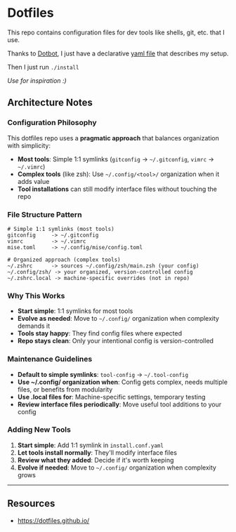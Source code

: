 # Dotfiles

This repo contains configuration files for dev tools like shells, git, etc. that I use.

Thanks to [Dotbot](https://github.com/anishathalye/dotbot), I just have a declarative [yaml file](install.conf.yaml) that describes my setup.

Then I just run `./install`

_Use for inspiration :)_

## Architecture Notes

### Configuration Philosophy

This dotfiles repo uses a **pragmatic approach** that balances organization with simplicity:

- **Most tools**: Simple 1:1 symlinks (`gitconfig` → `~/.gitconfig`, `vimrc` → `~/.vimrc`)
- **Complex tools** (like zsh): Use `~/.config/<tool>/` organization when it adds value
- **Tool installations** can still modify interface files without touching the repo

### File Structure Pattern

```
# Simple 1:1 symlinks (most tools)
gitconfig     -> ~/.gitconfig
vimrc         -> ~/.vimrc
mise.toml     -> ~/.config/mise/config.toml

# Organized approach (complex tools)
~/.zshrc      -> sources ~/.config/zsh/main.zsh (your config)
~/.config/zsh/ -> your organized, version-controlled config
~/.zshrc.local -> machine-specific overrides (not in repo)
```

### Why This Works

- **Start simple**: 1:1 symlinks for most tools
- **Evolve as needed**: Move to `~/.config/` organization when complexity demands it
- **Tools stay happy**: They find config files where expected
- **Repo stays clean**: Only your intentional config is version-controlled

### Maintenance Guidelines

- **Default to simple symlinks**: `tool-config` → `~/.tool-config`
- **Use ~/.config/ organization when**: Config gets complex, needs multiple files, or benefits from modularity
- **Use .local files for**: Machine-specific settings, temporary testing
- **Review interface files periodically**: Move useful tool additions to your config

### Adding New Tools

1. **Start simple**: Add 1:1 symlink in `install.conf.yaml`
2. **Let tools install normally**: They'll modify interface files
3. **Review what they added**: Decide if it's worth keeping
4. **Evolve if needed**: Move to `~/.config/` organization when complexity grows

---

## Resources

- https://dotfiles.github.io/
